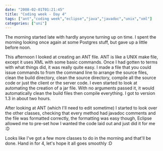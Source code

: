 ```yaml
---
date: "2008-02-01T01:21:45"
title: "Coding week - Day 4"
tags: ["ant","coding week","eclipse","java","javadoc","unix","xml"]
categories: ["uni"]
---
```


The morning started late with hardly anyone turning up on time. I spent the morning looking once again at some Postgres stuff, but gave up a little before noon.
<!--more-->
This afternoon I looked at creating an ANT file. ANT is like a UNIX make file, except it uses XML with some basic commands. Once I had gotten to terms with what things did, it was really quite easy. I made a file that you could issue commands to from the command line to arrange the source files, clean the build directory, clean the source directory, compile all the source code or just the client or the server code. I even started to look at automating the creation of a jar file. With no arguments passed it, it would automatically clean the build files then compile everything. I got to version 1.3 in about two hours.

After looking at ANT (which I'll need to edit sometime) I started to look over the other classes, checking that every method had javadoc comments and the file was formatted correctly, the formatting was easy though, Eclipse allowed me to pre-set how I wanted the code laid out and just did it for me :D

Looks like I've got a few more classes to do in the morning and that'll be done. Hand in for 4, let's hope it all goes smoothly :D
